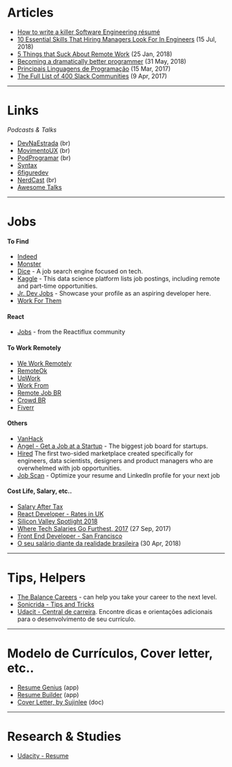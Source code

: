 # Articles

- [How to write a killer Software Engineering résumé](https://medium.freecodecamp.org/writing-a-killer-software-engineering-resume-b11c91ef699d)
- [10 Essential Skills That Hiring Managers Look For In Engineers](https://interestingengineering.com/10-essential-skills-that-hiring-managers-look-for-in-engineers) (15 Jul, 2018)
- [5 Things that Suck About Remote Work](https://shift.infinite.red/5-things-that-suck-about-remote-work-506b98dd38f9) (25 Jan, 2018)
- [Becoming a dramatically better programmer](https://recurse.henrystanley.com/post/better/) (31 May, 2018)
- [Principais Linguagens de Programação](https://becode.com.br/principais-linguagens-de-programacao/) (15 Mar, 2017)
- [The Full List of 400 Slack Communities](https://medium.com/startupsco/the-full-list-of-400-slack-communities-5545e82cf65d) (9 Apr, 2017)

---

# Links

*Podcasts & Talks*

- [DevNaEstrada](https://devnaestrada.com.br/) (br)
- [MovimentoUX](http://movimentoux.com/) (br)
- [PodProgramar](https://mundopodcast.com.br/podprogramar/) (br)
- [Syntax](https://syntax.fm/)
- [6figuredev](https://6figuredev.com/)
- [NerdCast](https://jovemnerd.com.br/nerdcast/?search=&theme=tecnologia) (br)
- [Awesome Talks](https://awesometalks.party/)

---

# Jobs

#### To Find

- [Indeed](https://www.indeed.com/worldwide)
- [Monster](https://www.monster.com/geo/siteselection)
- [Dice](https://www.dice.com/) - A job search engine focused on tech.
- [Kaggle](https://www.kaggle.com/jobs) - This data science platform lists job postings, including remote and part-time opportunities.
- [Jr. Dev Jobs](https://www.jrdevjobs.com/) - Showcase your profile as an aspiring developer here.
- [Work For Them](https://www.workforthem.com/)

#### React

- [Jobs](http://jobs.reactiflux.com/) - from the Reactiflux community


#### To Work Remotely

- [We Work Remotely](https://weworkremotely.com/)
- [RemoteOk](https://remoteok.io/)
- [UpWork](https://www.upwork.com/)
- [Work From](https://workfrom.co/)
- [Remote Job BR](https://remotejobbr.github.io/)
- [Crowd BR](https://crowd.br.com/)
- [Fiverr](https://www.fiverr.com/)

#### Others

- [VanHack](https://www.vanhack.com)
- [Angel - Get a Job at a Startup](https://angel.co/) - The biggest job board for startups.
- [Hired](https://hired.com/) The first two-sided marketplace created specifically for engineers, data scientists, designers and product managers who are overwhelmed with job opportunities.
- [Job Scan](https://www.jobscan.co/) - Optimize your resume and LinkedIn profile for your next job


#### Cost Life, Salary, etc..

- [Salary After Tax](https://salaryaftertax.com/)
- [React Developer - Rates in UK](https://www.itjobswatch.co.uk/jobs/uk/react%20developer.do)
- [Silicon Valley Spotlight 2018](http://blog.indeed.com/2018/01/18/silicon-valley-hiring-spotlight/)
- [Where Tech Salaries Go Furthest, 2017](https://www.hiringlab.org/2017/09/27/tech-salaries-go-furthest-2017/) (27 Sep, 2017)
- [Front End Developer - San Francisco](https://www.payscale.com/research/US/Job=Front_End_Developer_%2f_Engineer/Salary/031ac8d9/San-Francisco-CA)
- [O seu salário diante da realidade brasileira](https://www.nexojornal.com.br/interativo/2016/01/11/O-seu-sal%C3%A1rio-diante-da-realidade-brasileira) (30 Apr, 2018)

---

# Tips, Helpers

- [The Balance Careers](https://www.thebalancecareers.com) - can help you take your career to the next level.
- [Sonicrida - Tips and Tricks](https://github.com/Sonicrida/web-dev-career-tips-and-tricks#job-hunting)
- [Udacit - Central de carreira](https://career-resource-center.udacity.com/resume). Encontre dicas e orientações adicionais para o desenvolvimento de seu currículo.

---

# Modelo de Currículos, Cover letter, etc..

- [Resume Genius](https://resumegenius.com/resume-templates) (app)
- [Resume Builder](https://www.livecareer.com/resume-builder) (app)
- [Cover Letter, by Sujinlee](https://sujinlee.me/cover-letter/) (doc)

----

# Research & Studies

- [Udacity - Resume](career/udacity-resume.md)
